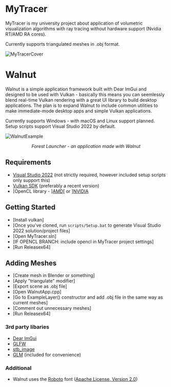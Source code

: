 # MyTracer
MyTracer is my university project about application of volumetric visualization algorithms with ray tracing without hardware support (Nvidia RT/AMD RA cores).

Currently supports triangulated meshes in .obj format.

![MyTracerCover](https://sun9-15.userapi.com/impg/BJ-if0QxpoFISeyRfuyIvpV_hr6oGZgTJ7-6Mg/oRm0q5h1YBU.jpg?size=977x534&quality=96&sign=9fa5ef2c4da078855f60473904c1e9de&type=album)

# Walnut

Walnut is a simple application framework built with Dear ImGui and designed to be used with Vulkan - basically this means you can seemlessly blend real-time Vulkan rendering with a great UI library to build desktop applications. The plan is to expand Walnut to include common utilities to make immediate-mode desktop apps and simple Vulkan applications.

Currently supports Windows - with macOS and Linux support planned. Setup scripts support Visual Studio 2022 by default.

![WalnutExample](https://hazelengine.com/images/ForestLauncherScreenshot.jpg)
_<center>Forest Launcher - an application made with Walnut</center>_

## Requirements
- [Visual Studio 2022](https://visualstudio.com) (not strictly required, however included setup scripts only support this)
- [Vulkan SDK](https://vulkan.lunarg.com/sdk/home#windows) (preferably a recent version)
- [OpenCL library - ][AMD](https://github.com/GPUOpen-LibrariesAndSDKs/OCL-SDK/releases)[ or ][NVIDIA](https://developer.nvidia.com/opencl)

## Getting Started
- [Install vulkan]
- [Once you've cloned, run `scripts/Setup.bat` to generate Visual Studio 2022 solution/project files]
- [Open MyTracer.sln]
- [IF OPENCL BRANCH: include opencl in MyTracer project settings]
- [Run Releasex64]

## Adding Meshes
- [Create mesh in Blender or something]
- [Apply "triangulate" modifier]
- [Export scene as .obj file]
- [Open WalnutApp.cpp]
- [Go to ExampleLayer() constructor and add .obj file in the same way as current meshes]
- [Comment out unnecessary meshes]
- [Run Releasex64]

### 3rd party libaries
- [Dear ImGui](https://github.com/ocornut/imgui)
- [GLFW](https://github.com/glfw/glfw)
- [stb_image](https://github.com/nothings/stb)
- [GLM](https://github.com/g-truc/glm) (included for convenience)

### Additional
- Walnut uses the [Roboto](https://fonts.google.com/specimen/Roboto) font ([Apache License, Version 2.0](https://www.apache.org/licenses/LICENSE-2.0))
